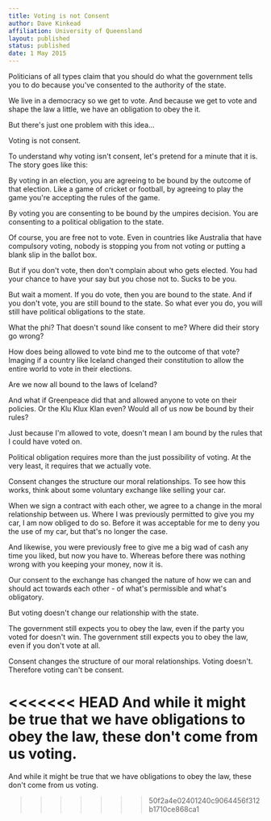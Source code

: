 ```yaml
---
title: Voting is not Consent
author: Dave Kinkead
affiliation: University of Queensland
layout: published
status: published
date: 1 May 2015
---
```


Politicians of all types claim that you should do what the government tells you to do because you've consented to the authority of the state.

We live in a democracy so we get to vote.  And because we get to vote and shape the law a little, we have an obligation to obey the it.

But there's just one problem with this idea...

Voting is not consent.

To understand why voting isn't consent, let's pretend for a minute that it is.  The story goes like this:

By voting in an election, you are agreeing to be bound by the outcome of that election.  Like a game of cricket or football, by agreeing to play the game you're accepting the rules of the game.  

By voting you are consenting to be bound by the umpires decision.  You are consenting to a political obligation to the state.

Of course, you are free not to vote. Even in countries like Australia that have compulsory voting, nobody is stopping you from not voting or putting a blank slip in the ballot box.

But if you don't vote, then don't complain about who gets elected.  You had your chance to have your say but you chose not to. Sucks to be you.

But wait a moment. If you do vote, then you are bound to the state. And if you don't vote, you are still bound to the state.  So what ever you do, you will still have political obligations to the state. 

What the phi? That doesn't sound like consent to me?  Where did their story go wrong?

How does being allowed to vote bind me to the outcome of that vote? Imaging if a country like Iceland changed their constitution to allow the entire world to vote in their elections. 

Are we now all bound to the laws of Iceland?  

And what if Greenpeace did that and allowed anyone to vote on their policies. Or the Klu Klux Klan even?  Would all of us now be bound by their rules?

Just because I'm allowed to vote, doesn't mean I am bound by the rules that I could have voted on. 

Political obligation requires more than the just possibility of voting.  At the very least, it requires that we actually vote.

Consent changes the structure our moral relationships. To see how this works, think about some voluntary exchange like selling your car.

When we sign a contract with each other, we agree to a change in the moral relationship between us.  Where I was previously permitted to give you my car, I am now obliged to do so. Before it was acceptable for me to deny you the use of my car, but that's no longer the case.

And likewise, you were previously free to give me a big wad of cash any time you liked, but now you have to.  Whereas before there was nothing wrong with you keeping your money, now it is.  

Our consent to the exchange has changed the nature of how we can and should act towards each other - of what's permissible and what's obligatory.

But voting doesn't change our relationship with the state.

The government still expects you to obey the law, even if the party you voted for doesn't win.  The government still expects you to obey the law, even if you don't vote at all.

Consent changes the structure of our moral relationships. Voting doesn't. Therefore voting can't be consent.

<<<<<<< HEAD
And while it might be true that we have obligations to obey the law, these don't come from us voting.
=======
And while it might be true that we have obligations to obey the law, these don't come from us voting.
>>>>>>> 50f2a4e02401240c9064456f312b1710ce868ca1
